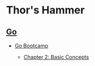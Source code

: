 # Thor's Hammer

## [Go](https://github.com/larrylv/hammer/tree/master/go)

* [Go Bootcamp](https://github.com/larrylv/hammer/tree/master/go/bootcamp)

  - [Chapter 2: Basic Concepts](https://github.com/larrylv/hammer/blob/master/go/bootcamp/chap2-basic-concepts.md)

